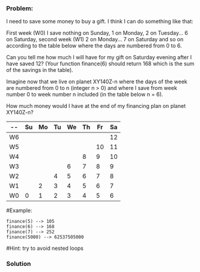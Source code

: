 ### Problem:
<p>I need to save some money to buy a gift. I think I can do something like that:</p>
<p>First week (W0) I save nothing on Sunday, 1 on Monday, 2 on Tuesday... 6 on Saturday,
second week (W1) 2 on Monday... 7 on Saturday and so on according to the table below where the days are numbered from 0 to 6.</p>
<p>Can you tell me how much I will have for my gift on Saturday evening after I have saved 12? (Your function finance(6) should return 168 which is the sum of the savings in the table). </p>
<p>Imagine now that we live on planet XY140Z-n where the days of the week are numbered from 0 to n (integer n &gt; 0) and where
I save from week number 0 to week number n included (in the table below n = 6).</p>
<p>How much money would I have at the end of my financing plan on planet XY140Z-n?</p>
<table>
<thead>
<tr>
<th>--</th>
<th>Su</th>
<th>Mo</th>
<th>Tu</th>
<th>We</th>
<th>Th</th>
<th>Fr</th>
<th>Sa</th>
</tr>
</thead>
<tbody><tr>
<td>W6</td>
<td></td>
<td></td>
<td></td>
<td></td>
<td></td>
<td></td>
<td>12</td>
</tr>
<tr>
<td>W5</td>
<td></td>
<td></td>
<td></td>
<td></td>
<td></td>
<td>10</td>
<td>11</td>
</tr>
<tr>
<td>W4</td>
<td></td>
<td></td>
<td></td>
<td></td>
<td>8</td>
<td>9</td>
<td>10</td>
</tr>
<tr>
<td>W3</td>
<td></td>
<td></td>
<td></td>
<td>6</td>
<td>7</td>
<td>8</td>
<td>9</td>
</tr>
<tr>
<td>W2</td>
<td></td>
<td></td>
<td>4</td>
<td>5</td>
<td>6</td>
<td>7</td>
<td>8</td>
</tr>
<tr>
<td>W1</td>
<td></td>
<td>2</td>
<td>3</td>
<td>4</td>
<td>5</td>
<td>6</td>
<td>7</td>
</tr>
<tr>
<td>W0</td>
<td>0</td>
<td>1</td>
<td>2</td>
<td>3</td>
<td>4</td>
<td>5</td>
<td>6</td>
</tr>
</tbody></table>
<p>#Example:</p>
<pre><code>finance(5) --&gt; 105
finance(6) --&gt; 168
finance(7) --&gt; 252
finance(5000) --&gt; 62537505000</code></pre><p>#Hint: 
try to avoid nested loops</p>

### Solution